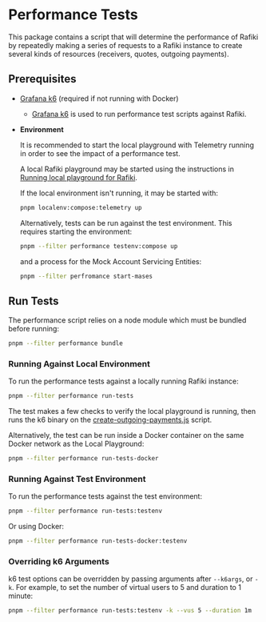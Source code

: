 # Performance Tests

This package contains a script that will determine the performance of Rafiki by repeatedly making a series of requests to a Rafiki instance to create several kinds of resources (receivers, quotes, outgoing payments).

## Prerequisites

- [Grafana k6](https://grafana.com/docs/k6/latest/set-up/install-k6/) (required if not running with Docker)

  - [Grafana k6](https://grafana.com/docs/k6/latest/) is used to run performance test scripts against Rafiki.

- **Environment**

  It is recommended to start the local playground with Telemetry running in order to see the impact of a performance test.

  A local Rafiki playground may be started using the instructions in [Running local playground for Rafiki](../../localenv/README.md).

  If the local environment isn't running, it may be started with:

  ```sh
  pnpm localenv:compose:telemetry up
  ```

  Alternatively, tests can be run against the test environment. This requires starting the environment:

  ```sh
  pnpm --filter performance testenv:compose up
  ```

  and a process for the Mock Account Servicing Entities:

  ```sh
  pnpm --filter perfromance start-mases
  ```

## Run Tests

The performance script relies on a node module which must be bundled before running:

```sh
pnpm --filter performance bundle
```

### Running Against Local Environment

To run the performance tests against a locally running Rafiki instance:

```sh
pnpm --filter performance run-tests
```

The test makes a few checks to verify the local playground is running, then runs the k6 binary on the [create-outgoing-payments.js](./scripts/create-outgoing-payments.js) script.

Alternatively, the test can be run inside a Docker container on the same Docker network as the Local Playground:

```sh
pnpm --filter performance run-tests-docker
```

### Running Against Test Environment

To run the performance tests against the test environment:

```sh
pnpm --filter performance run-tests:testenv
```

Or using Docker:

```sh
pnpm --filter performance run-tests-docker:testenv
```

### Overriding k6 Arguments

k6 test options can be overridden by passing arguments after `--k6args`, or `-k`. For example, to set the number of virtual users to 5 and duration to 1 minute:

```sh
pnpm --filter performance run-tests:testenv -k --vus 5 --duration 1m
```
